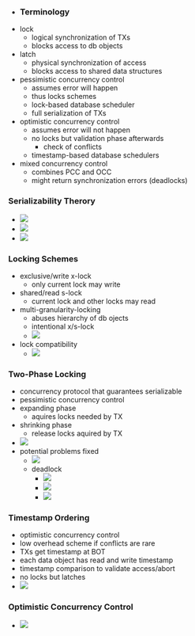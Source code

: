 + ### Terminology
+ lock
	+ logical synchronization of TXs
	+ blocks access to db objects
+ latch
	+ physical synchronization of access
	+ blocks access to shared data structures
+ pessimistic concurrency control
	+ assumes error will happen
	+ thus locks schemes
	+ lock-based database scheduler
	+ full serialization of TXs
+ optimistic concurrency control
	+ assumes error will not happen
	+ no locks but validation phase afterwards
		+ check of conflicts
	+ timestamp-based database schedulers
+ mixed concurrency control
	+ combines PCC and OCC
	+ might return synchronization errors (deadlocks)

### Serializability Therory
+ ![](Pasted%20image%2020220519150007.png)
+ ![](Pasted%20image%2020220519150029.png)
+ ![](Pasted%20image%2020220519150257.png)

### Locking Schemes
+ exclusive/write x-lock
	+ only current lock may write
+ shared/read s-lock
	+ current lock and other locks may read
+ multi-granularity-locking
	+ abuses hierarchy of db ojects
	+ intentional x/s-lock
	+ ![](Pasted%20image%2020220519150801.png)
+ lock compatibility
	+ ![](Pasted%20image%2020220519150717.png)

### Two-Phase Locking
+ concurrency protocol that guarantees serializable
+ pessimistic concurrency control
+ expanding phase
	+ aquires locks needed by TX
+ shrinking phase
	+ release locks aquired by TX
+ ![](Pasted%20image%2020220519151028.png)
+ potential problems fixed
	+ ![](Pasted%20image%2020220519151117.png)
	+ deadlock
		+ ![](Pasted%20image%2020220519151148.png)
		+ ![](Pasted%20image%2020220519151217.png)
		+ ![](Pasted%20image%2020220519151344.png)

### Timestamp Ordering
+ optimistic concurrency control
+ low overhead scheme if conflicts are rare
+ TXs get timestamp at BOT
+ each data object has read and write timestamp
+ timestamp comparison to validate access/abort
+ no locks but latches
+ ![](Pasted%20image%2020220519152033.png)

### Optimistic Concurrency Control
+ ![](Pasted%20image%2020220519152243.png)